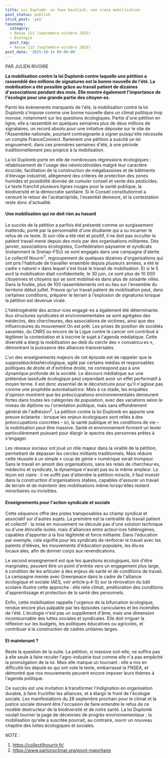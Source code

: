 ```yaml
---
title: Loi Duplomb- un faux backlash, une vraie mobilisation
post_status: publish
stick_post: 'yes'
taxonomy:
  category:
  - Revue 115 (septembre-octobre 2025)
  - Écologie
  post_tag:
  - Revue 115 (septembre-octobre 2025)
post_date: '2025-10-14 08:00:00'
---
```


PAR JULIEN RIVOIRE

**La mobilisation contre la loi Duplomb contre laquelle une pétition a rassemblé des millions de signatures est la bonne nouvelle de l'été. La mobilisation a été possible grâce au travail patient de dizaines d'associations pendant des mois. Elle montre également l'importance de l'écologie pour une grande partie des citoyen·es.**

Parmi les événements marquants de l'été, la mobilisation contre la loi Duplomb s'impose comme une bonne nouvelle dans un climat politique trop morose, notamment sur les questions écologiques. Partie d'une pétition en ligne, elle a rassemblé en quelques semaines plus de deux millions de signataires, un record absolu pour une initiative déposée sur le site de l'Assemblée nationale, pourtant contraignante à signer puisqu'elle nécessite un compte FranceConnect. Rarement une pétition a suscité un tel engouement, dans ces premières semaines d'été, à une période traditionnellement peu propice à la mobilisation.

La loi Duplomb porte en elle de nombreuses régressions écologiques : rétablissement de l'usage des néonicotinoïdes malgré leur caractère écocide, facilitation de la construction de mégabassines et de bâtiments d'élevage industriel, allègement des critères de protection des zones humides et possibilité donnée de cumuler conseil et vente des pesticides. Le texte franchit plusieurs lignes rouges pour la santé publique, la biodiversité et la démocratie sanitaire. Si le Conseil constitutionnel a censuré le retour de l'acétamipride, l'essentiel demeure, et la contestation reste donc d'actualité.

#### Une mobilisation qui ne doit rien au hasard

Le succès de la pétition a parfois été présenté comme un surgissement inattendu, porté par la personnalité d'une étudiante qui a su incarner le refus de ce texte. Si son rôle a été réel et positif, il ne doit pas occulter le patient travail mené depuis des mois par des organisations militantes. Dès janvier, associations écologistes, Confédération paysanne et syndicats (notamment le Snetap-FSU) se sont engagés dans une campagne d'alerte. Le collectif Nourrir<sup>1</sup>, regroupement de quelques dizaines d'organisations qui ont pris l'habitude de travailler ensemble depuis plusieurs années, a été le cadre « naturel » dans lequel s'est tissé le travail de mobilisation. Et si le 5 avril la mobilisation était confidentielle, le 30 juin, ce sont plus de 10 000 citoyennes et citoyens qui se sont mobilisé·es dans plus de soixante villes. Dans la foulée, plus de 100 rassemblements ont eu lieu sur l'ensemble du territoire début juillet. Preuve qu'un travail patient de mobilisation peut, dans certaines conditions, préparer le terrain à l'explosion de signatures lorsque la pétition est devenue virale.

L'hétérogénéité des acteur-ices engagé-es a également été déterminante. Aux structures syndicales et environnementales se sont agrégées des médecins, des chercheures, des associations de victimes, ainsi que des influenceures du mouvement On est prêt. Les prises de position de sociétés savantes, du CNRS ou encore de la Ligue contre le cancer ont contribué à légitimer la contestation et à inscrire le sujet à l'agenda médiatique. Cette diversité a élargi la mobilisation au-delà du cercle des « convaincu·es », démontrant la puissance des alliances transversales.

L'un des enseignements majeurs de cet épisode est de rappeler que le supposé*backlash*écologique, agité par certains médias et responsables politiques de droite et d'extrême droite, ne correspond pas à une dynamique profonde de la société. Le discours médiatique sur une prétendue lassitude écologique peut cependant avoir un effet performatif à moyen terme. Il est donc essentiel de le déconstruire pour qu'il n'agisse pas comme une prophétie autoréalisatrice. Mais à ce stade, les enquêtes d'opinion montrent que les préoccupations environnementales demeurent fortes dans toutes les catégories de population, avec des variations selon le niveau de diplôme ou l'orientation politique, mais sans effondrement général de l'adhésion<sup>2</sup>. La pétition contre la loi Duplomb en apporte une preuve éclatante : lorsque les enjeux écologiques sont reliés à des préoccupations concrètes – ici, la santé publique et les conditions de vie – la mobilisation peut être massive. Santé et environnement forment un levier particulièrement puissant pour élargir le spectre des personnes prêtes à s'engager.

Les réseaux sociaux ont joué un rôle majeur dans la viralité de la pétition, permettant de dépasser les cercles militants traditionnels. Mais réduire cette réussite à un simple « coup de génie » numérique serait trompeur. Sans le travail en amont des organisations, sans les relais de chercheur·es, médecins et syndicats, la dynamique n'aurait pas eu la même ampleur. La leçon est claire : il ne suffit pas d'attendre la pétition miracle, il faut investir dans la construction d'organisations stables, capables d'assurer un travail de terrain et de maintenir des mobilisations même lorsqu'elles restent minoritaires ou invisibles.

#### Enseignements pour l'action syndicale et sociale

Cette séquence offre des pistes transposables au champ syndical et associatif sur d'autres sujets. La première est la centralité du travail patient et collectif : la mise en mouvement ne découle pas d'une solution technique ou d'une étincelle isolée, mais d'alliances entre acteur·ices hétérogènes, capables d'apporter à la fois légitimité et force militante. Dans l'éducation par exemple, cela signifie pour les syndicats de renforcer le travail avec les parents d'élèves, les mouvements d'éducation populaire, les élu·es locaux·ales, afin de donner corps aux revendications.

Le second enseignement est que les questions écologiques, loin d'être marginales, peuvent être un point d'entrée vers un engagement plus large, à condition de les articuler à des enjeux de santé et de conditions de travail. La campagne menée avec Greenpeace dans le cadre de l'alliance écologique et sociale (AES, voir article p.4-5) sur la rénovation du bâti scolaire illustre cette approche : elle relie climat, amélioration des conditions d'apprentissage et protection de la santé des personnels.

Enfin, cette mobilisation rappelle l'urgence de la bifurcation écologique, rendue encore plus palpable par les épisodes caniculaires et les incendies de l'été. L'écologie n'est pas un supplément d'âme, mais une dimension incontournable des luttes sociales et syndicales. Elle doit irriguer la réflexion sur les budgets, les politiques éducatives ou agricoles, et contribuer à la construction de cadres unitaires larges.

#### Et maintenant ?

Reste la question de la suite. La pétition, si massive soit-elle, ne suffira pas à elle seule à faire reculer l'agro-industrie tout comme elle n'a pas empêché la promulgation de la loi. Mais elle marque un tournant : elle a mis en difficulté les député·es qui ont voté le texte, embarrassé la FNSEA, et démontré que nos mouvements peuvent encore imposer leurs thèmes à l'agenda politique.

Ce succès est une invitation à transformer l'indignation en organisation durable, à faire fructifier les alliances, et à élargir le front de l'écologie sociale. Les manifestations du 28 septembre prochain pour le climat et la justice sociale doivent être l'occasion de faire entendre le refus de ce modèle destructeur de la biodiversité et de notre santé. La loi Duplomb voulait tourner la page de décennies de progrès environnementaux ; la mobilisation qu'elle a suscitée pourrait, au contraire, ouvrir un nouveau chapitre des luttes écologiques et sociales.

*NOTE :*

1. https://collectifnourrir.fr/
2. https://www.parlonsclimat.org/pivot-majoritaire